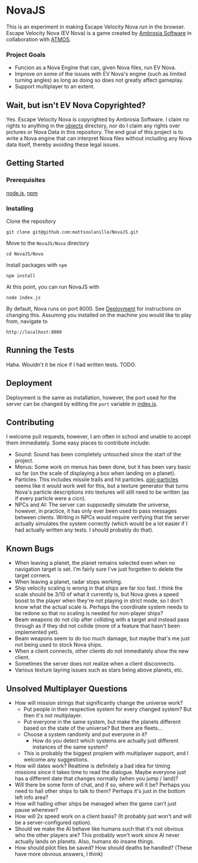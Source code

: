 NovaJS
======

This is an experiment in making Escape Velocity Nova run in the browser. Escape Velocity Nova (EV Nova) is a game created by [Ambrosia Software](http://www.ambrosiasw.com/) in collaboration with [ATMOS](https://en.wikipedia.org/wiki/ATMOS_Software).
### Project Goals
* Funcion as a Nova Engine that can, given Nova files, run EV Nova.
* Improve on some of the issues with EV Nova's engine (such as limited turning angles) as long as doing so does not greatly affect gameplay.
* Support multiplayer to an extent.

## Wait, but isn't EV Nova Copyrighted?

Yes. Escape Velocity Nova is copyrighted by Ambrosia Software. I claim no rights to anything in the [objects](https://github.com/mattsoulanille/NovaJS/tree/master/Nova/objects) directory, nor do I claim any rights over pictures or Nova Data in this repository. The end goal of this project is to write a Nova engine that can interpret Nova files without including any Nova data itself, thereby avoiding these legal issues.

## Getting Started

### Prerequisites

[node.js](https://nodejs.org/),
[npm](https://www.npmjs.com/)

### Installing

Clone the repository
```
git clone git@github.com:mattsoulanille/NovaJS.git
```
Move to the `NovaJS/Nova` directory
```
cd NovaJS/Nova
```

Install packages with `npm`
```
npm install
```
At this point, you can run NovaJS with
```
node index.js
```
By default, Nova runs on port 8000. See [Deployment](Deployment) for instructions on changing this. Assuming you installed on the machine you would like to play from, navigate to
```
http://localhost:8000
```

## Running the Tests
Haha. Wouldn't it be nice if I had written tests. TODO.

## Deployment
Deployment is the same as installation, however, the port used for the server can be changed by editing the `port` variable in [index.js](https://github.com/mattsoulanille/NovaJS/blob/master/Nova/index.js).

## Contributing

I welcome pull requests, however, I am often in school and unable to accept them immediately. Some easy places to contribute include:
* Sound: Sound has been completely untouched since the start of the project.
* Menus: Some work on menus has been done, but it has been vary basic so far (on the scale of displaying a box when landing on a planet).
* Particles: This includes missile trails and hit particles. [pixi-particles](https://github.com/pixijs/pixi-particles) seems like it would work well for this, but a texture generator that turns Nova's particle descriptions into textures will still need to be written (as if every particle were a cicn). 
* NPCs and AI: The server can supposedly simulate the universe, however, in practice, it has only ever been used to pass messages between clients. Writing in NPCs would require verifying that the server actually simulates the system correctly (which would be a lot easier if I had actually written any tests. I should probably do that).

## Known Bugs
* When leaving a planet, the planet remains selected even when no navigation target is set. I'm fairly sure I've just forgotten to delete the target corners.
* When leaving a planet, radar stops working.
* Ship velocity scaling is wrong in that ships are far too fast. I think the scale should be 3/10 of what it currently is, but Nova gives a speed boost to the player when they're not playing in strict mode, so I don't know what the actual scale is. Perhaps the coordinate system needs to be redone so that no scaling is needed for non-player ships?
* Beam weapons do not clip after colliding with a target and instead pass through as if they did not collide (more of a feature that hasn't been implemented yet).
* Beam weapons seem to do too much damage, but maybe that's me just not being used to stock Nova ships.
* When a client connects, other clients do not immediately show the new client.
* Sometimes the server does not realize when a client disconnects.
* Various texture layring issues such as stars being above planets, etc.


## Unsolved Multiplayer Questions
* How will mission strings that significantly change the universe work?
  * Put people in their respective system for every changed system? But then it's not multiplayer.
  * Put everyone in the same system, but make the planets different based on the state of the universe? But there are fleets...
  * Choose a system randomly and put everyone in it?
    * How do you detect which systems are actually just different instances of the same system?
  * This is probably the biggest proplem with multiplayer support, and I welcome any suggestions.
* How will dates work? Realtime is definitely a bad idea for timing missions since it takes time to read the dialogue. Maybe everyone just has a different date that changes normally (when you jump / land)?
* Will there be some form of chat, and if so, where will it be? Perhaps you need to hail other ships to talk to them? Perhaps it's just in the bottom left info area?
* How will hailing other ships be managed when the game can't just pause whenever?
* How will 2x speed work on a client basis? (It probably just won't and will be a server-configured option).
* Should we make the AI behave like humans such that it's not obvious who the other players are? This probably won't work since AI never actually lands on planets. Also, humans do insane things.
* How should pilot files be saved? How should deaths be handled? (These have more obvious answers, I think)





